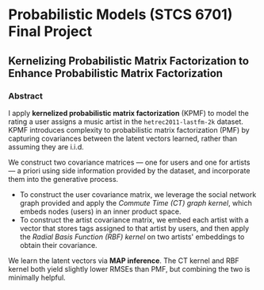 # Probabilistic Models (STCS 6701) Final Project

## Kernelizing Probabilistic Matrix Factorization to Enhance Probabilistic Matrix Factorization

### Abstract

I apply **kernelized probabilistic matrix factorization** (KPMF) to model the rating a user assigns a music artist in the `hetrec2011-lastfm-2k` dataset. KPMF introduces complexity to probabilistic matrix factorization (PMF) by capturing covariances between the latent vectors learned, rather than assuming they are i.i.d. 

We construct two covariance matrices — one for users and one for artists — a priori using side information provided by the dataset, and incorporate them into the generative process. 

- To construct the user covariance matrix, we leverage the social network graph provided and apply the *Commute Time (CT) graph kernel*, which embeds nodes (users) in an inner product space.
- To construct the artist covariance matrix, we embed each artist with a vector that stores tags assigned to that artist by users, and then apply the *Radial Basis Function (RBF) kernel* on two artists' embeddings to obtain their covariance.

We learn the latent vectors via **MAP inference**. The CT kernel and RBF kernel both yield slightly lower RMSEs than PMF, but combining the two is minimally helpful.
